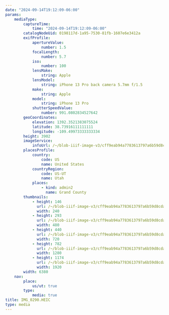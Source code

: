 ```yaml
---
date: "2024-09-14T19:12:09-06:00"
params:
    mediaType:
        captureTime:
            time: "2024-09-14T19:12:09-06:00"
        catalogNodeUid: 0198117d-1a95-7530-81fb-1607e6e3412a
        exifProfile:
            apertureValue:
                number: 1.5
            focalLength:
                number: 5.7
            iso:
                number: 100
            lensMake:
                string: Apple
            lensModel:
                string: iPhone 13 Pro back camera 5.7mm f/1.5
            make:
                string: Apple
            model:
                string: iPhone 13 Pro
            shutterSpeedValue:
                number: 991.0802834527642
        geoCoordinates:
            elevation: 1392.3521383075524
            latitude: 38.73916111111111
            longitude: -109.49973333333334
        height: 3902
        imageService:
            infoUrl: /~/blob-iiif-image-v3/cff9eab94a7783613797a6b59d8cdaad944528019b75ae3e503e3ff8a8043c37/info.json
        placesProfile:
            country:
                code: US
                name: United States
            countryRegion:
                code: US-UT
                name: Utah
            places:
                - kind: admin2
                  name: Grand County
        thumbnails:
            - height: 146
              url: /~/blob-iiif-image-v3/cff9eab94a7783613797a6b59d8cdaad944528019b75ae3e503e3ff8a8043c37/full/240%2C146/0/default.jpg
              width: 240
            - height: 293
              url: /~/blob-iiif-image-v3/cff9eab94a7783613797a6b59d8cdaad944528019b75ae3e503e3ff8a8043c37/full/480%2C293/0/default.jpg
              width: 480
            - height: 440
              url: /~/blob-iiif-image-v3/cff9eab94a7783613797a6b59d8cdaad944528019b75ae3e503e3ff8a8043c37/full/720%2C440/0/default.jpg
              width: 720
            - height: 782
              url: /~/blob-iiif-image-v3/cff9eab94a7783613797a6b59d8cdaad944528019b75ae3e503e3ff8a8043c37/full/1280%2C782/0/default.jpg
              width: 1280
            - height: 1174
              url: /~/blob-iiif-image-v3/cff9eab94a7783613797a6b59d8cdaad944528019b75ae3e503e3ff8a8043c37/full/1920%2C1174/0/default.jpg
              width: 1920
        width: 6380
    nav:
        place:
            us/ut: true
        type:
            media: true
title: IMG_0290.HEIC
type: media
---
```

